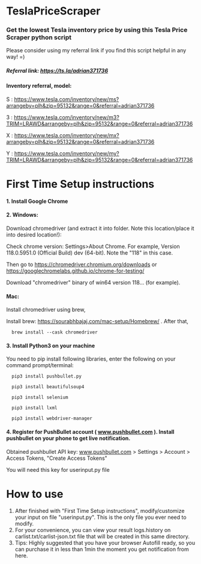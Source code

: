 #
# TeslaPriceScraper 
### Get the lowest Tesla inventory price by using this Tesla Price Scraper python script

Please consider using my referral link if you find this script helpful in any way! =)

##### Referral link: https://ts.la/adrian371736
#### Inventory referral, model:
S : https://www.tesla.com/inventory/new/ms?arrangeby=plh&zip=95132&range=0&referral=adrian371736

3 : https://www.tesla.com/inventory/new/m3?TRIM=LRAWD&arrangeby=plh&zip=95132&range=0&referral=adrian371736

X : https://www.tesla.com/inventory/new/mx?arrangeby=plh&zip=95132&range=0&referral=adrian371736

Y : https://www.tesla.com/inventory/new/my?TRIM=LRAWD&arrangeby=plh&zip=95132&range=0&referral=adrian371736

#
# First Time Setup instructions
#### 1. Install Google Chrome
#### 2. Windows:

   Download chromedriver (and extract it into folder. Note this location/place it into desired location!):

   Check chrome version: Settings>About Chrome. For example, Version 118.0.5951.0 (Official Build) dev (64-bit). Note the "118" in this case.

   Then go to https://chromedriver.chromium.org/downloads or https://googlechromelabs.github.io/chrome-for-testing/

   Download "chromedriver" binary of win64 version 118... (for example).

####   Mac:

   Install chromedriver using brew,

   Install brew: https://sourabhbajaj.com/mac-setup/Homebrew/ . After that,

      brew install --cask chromedriver
#### 3. Install Python3 on your machine

   You need to pip install following libraries, enter the following on your command prompt/terminal:

      pip3 install pushbullet.py

      pip3 install beautifulsoup4

      pip3 install selenium

      pip3 install lxml

      pip3 install webdriver-manager
#### 4. Register for PushBullet account ( www.pushbullet.com ). Install pushbullet on your phone to get live notification.

   Obtained pushbullet API key: www.pushbullet.com > Settings > Account > Access Tokens, "Create Access Tokens"
   
   You will need this key for userinput.py file

#
# How to use 
1. After finished with "First Time Setup instructions", modify/customize your input on file "userinput.py". This is the only file you ever need to modify.
2. For your convenience, you can view your result logs.history on carlist.txt/carlist-json.txt file that will be created in this same directory.
3. Tips: Highly suggested that you have your browser Autofill ready, so you can purchase it in less than 1min the moment you get notification from here.
#
